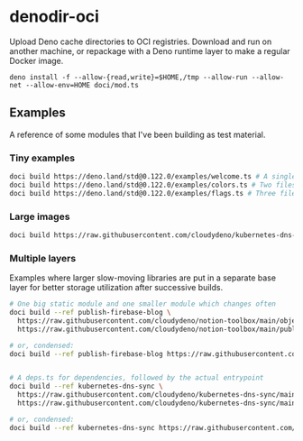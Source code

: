 # denodir-oci
Upload Deno cache directories to OCI registries. Download and run on another machine, or repackage with a Deno runtime layer to make a regular Docker image.

```
deno install -f --allow-{read,write}=$HOME,/tmp --allow-run --allow-net --allow-env=HOME doci/mod.ts
```

## Examples

A reference of some modules that I've been building as test material.

### Tiny examples

```sh
doci build https://deno.land/std@0.122.0/examples/welcome.ts # A single file
doci build https://deno.land/std@0.122.0/examples/colors.ts # Two files
doci build https://deno.land/std@0.122.0/examples/flags.ts # Three files
```

### Large images

```sh
doci build https://raw.githubusercontent.com/cloudydeno/kubernetes-dns-sync/main/src/controller/mod.ts
```

### Multiple layers

Examples where larger slow-moving libraries are put in a separate base layer
for better storage utilization after successive builds.

```sh
# One big static module and one smaller module which changes often
doci build --ref publish-firebase-blog \
  https://raw.githubusercontent.com/cloudydeno/notion-toolbox/main/object-model/mod.ts \
  https://raw.githubusercontent.com/cloudydeno/notion-toolbox/main/publish-firebase-blog/mod.ts

# or, condensed:
doci build --ref publish-firebase-blog https://raw.githubusercontent.com/cloudydeno/notion-toolbox/main/{object-model,publish-firebase-blog}/mod.ts


# A deps.ts for dependencies, followed by the actual entrypoint
doci build --ref kubernetes-dns-sync \
  https://raw.githubusercontent.com/cloudydeno/kubernetes-dns-sync/main/src/deps.ts
  https://raw.githubusercontent.com/cloudydeno/kubernetes-dns-sync/main/src/controller/mod.ts

# or, condensed:
doci build --ref kubernetes-dns-sync https://raw.githubusercontent.com/cloudydeno/kubernetes-dns-sync/main/src/{deps,controller/mod}.ts
```
